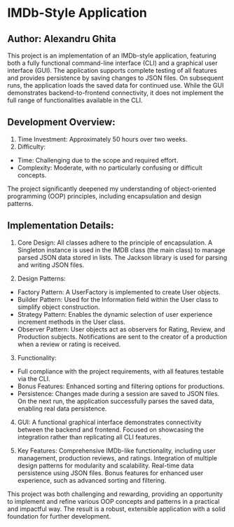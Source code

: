 # IMDb-Style Application
## Author: Alexandru Ghita

This project is an implementation of an IMDb-style application, featuring both a fully functional command-line interface (CLI) and a graphical user interface (GUI).
The application supports complete testing of all features and provides persistence by saving changes to JSON files.
On subsequent runs, the application loads the saved data for continued use.
While the GUI demonstrates backend-to-frontend connectivity, it does not implement the full range of functionalities available in the CLI.

## Development Overview:
1) Time Investment: Approximately 50 hours over two weeks.
2) Difficulty:
* Time: Challenging due to the scope and required effort.
* Complexity: Moderate, with no particularly confusing or difficult concepts.

The project significantly deepened my understanding of object-oriented programming (OOP) principles, including encapsulation and design patterns.

## Implementation Details:
1) Core Design:
All classes adhere to the principle of encapsulation.
A Singleton instance is used in the IMDB class (the main class) to manage parsed JSON data stored in lists.
The Jackson library is used for parsing and writing JSON files.

2) Design Patterns:
* Factory Pattern: A UserFactory is implemented to create User objects.
* Builder Pattern: Used for the Information field within the User class to simplify object construction.
* Strategy Pattern: Enables the dynamic selection of user experience increment methods in the User class.
* Observer Pattern:
User objects act as observers for Rating, Review, and Production subjects.
Notifications are sent to the creator of a production when a review or rating is received.

3) Functionality:
* Full compliance with the project requirements, with all features testable via the CLI.
* Bonus Features: Enhanced sorting and filtering options for productions.
* Persistence:
Changes made during a session are saved to JSON files.
On the next run, the application successfully parses the saved data, enabling real data persistence.

4) GUI:
A functional graphical interface demonstrates connectivity between the backend and frontend.
Focused on showcasing the integration rather than replicating all CLI features.

5) Key Features:
Comprehensive IMDb-like functionality, including user management, production reviews, and ratings.
Integration of multiple design patterns for modularity and scalability.
Real-time data persistence using JSON files.
Bonus features for enhanced user experience, such as advanced sorting and filtering.

This project was both challenging and rewarding, providing an opportunity to implement and refine various OOP concepts and patterns
in a practical and impactful way. The result is a robust, extensible application with a solid foundation for further development.
